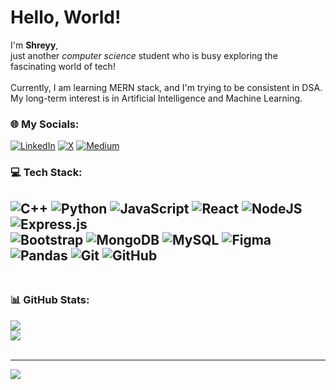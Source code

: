 # Hello, World!
I'm <b>Shreyy</b>, <br>
just another <i>computer science</i> student who is busy exploring the fascinating world of tech!<br>
<br>Currently, I am learning MERN stack, and I'm trying to be consistent in DSA.<br>My long-term interest is in Artificial Intelligence and Machine Learning.<br>

### 🌐 My Socials:
[![LinkedIn](https://img.shields.io/badge/LinkedIn-%230077B5.svg?logo=linkedin&logoColor=white)](https://linkedin.com/in/shrcs10) [![X](https://img.shields.io/badge/X-black.svg?logo=X&logoColor=white)](https://x.com/shreyy0fvcks) [![Medium](https://img.shields.io/badge/Medium-12100E?logo=medium&logoColor=white)](https://medium.com/@shreyyzsh)

### 💻 Tech Stack:
![C++](https://img.shields.io/badge/c++-%2300599C.svg?style=flat&logo=c%2B%2B&logoColor=white) ![Python](https://img.shields.io/badge/python-3670A0?style=flat&logo=python&logoColor=ffdd54) ![JavaScript](https://img.shields.io/badge/javascript-%23323330.svg?style=flat&logo=javascript&logoColor=%23F7DF1E) ![React](https://img.shields.io/badge/react-%2320232a.svg?style=flat&logo=react&logoColor=%2361DAFB) ![NodeJS](https://img.shields.io/badge/node.js-6DA55F?style=flat&logo=node.js&logoColor=white) ![Express.js](https://img.shields.io/badge/express.js-%23404d59.svg?style=flat&logo=express&logoColor=%2361DAFB) 
<br> ![Bootstrap](https://img.shields.io/badge/bootstrap-%238511FA.svg?style=flat&logo=bootstrap&logoColor=white) ![MongoDB](https://img.shields.io/badge/MongoDB-%234ea94b.svg?style=flat&logo=mongodb&logoColor=white) ![MySQL](https://img.shields.io/badge/mysql-4479A1.svg?style=flat&logo=mysql&logoColor=white) ![Figma](https://img.shields.io/badge/figma-%23F24E1E.svg?style=flat&logo=figma&logoColor=white) ![Pandas](https://img.shields.io/badge/pandas-%23150458.svg?style=flat&logo=pandas&logoColor=white) ![Git](https://img.shields.io/badge/git-%23F05033.svg?style=flat&logo=git&logoColor=white) ![GitHub](https://img.shields.io/badge/github-%23121011.svg?style=flat&logo=github&logoColor=white) <br><br>
--- 

### 📊 GitHub Stats:

![](https://github-readme-stats.vercel.app/api/top-langs/?username=shreyyzsh&theme=tokyonight&hide_border=false&include_all_commits=false&count_private=false&layout=compact) <br>
![](https://nirzak-streak-stats.vercel.app/?user=shreyyzsh&theme=dark&hide_border=false)<br/> <br>

---
[![](https://visitcount.itsvg.in/api?id=shreyyzsh&icon=0&color=0)](https://visitcount.itsvg.in)

